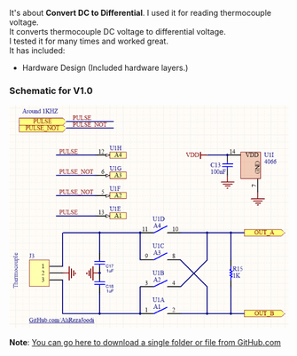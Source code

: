 It's about **Convert DC to Differential**. 
I used it for reading thermocouple voltage.  
It converts thermocouple DC voltage to differential voltage.   
I tested it for many times and worked great.    
It has included:

- Hardware Design (Included hardware layers.)

### Schematic for V1.0
![This is an image](https://github.com/AliRezaJoodi/Electronic-Modules/blob/main/Convert%20DC%20to%20Differential/Hardware%20Design/V1.0.png?raw=true)

**Note**: [You can go here to download a single folder or file from GitHub.com](https://minhaskamal.github.io/DownGit/#/home)
